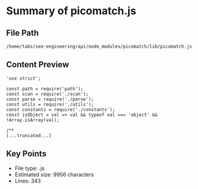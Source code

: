 # Summary of picomatch.js
  
## File Path
`/home/tabs/seo-engineering/api/node_modules/picomatch/lib/picomatch.js`

## Content Preview
```
'use strict';

const path = require('path');
const scan = require('./scan');
const parse = require('./parse');
const utils = require('./utils');
const constants = require('./constants');
const isObject = val => val && typeof val === 'object' && !Array.isArray(val);

/**
[...truncated...]
```

## Key Points
- File type: .js
- Estimated size: 9956 characters
- Lines: 343
